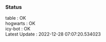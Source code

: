 ### Status


table : OK  
hogwarts : OK  
icy-bot : OK  
Latest Update : 2022-12-28 07:07:20.534023
